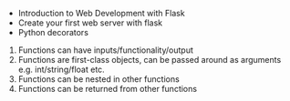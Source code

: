 - Introduction to Web Development with Flask
- Create your first web server with flask
- Python decorators
1. Functions can have inputs/functionality/output
2. Functions are first-class objects, can be passed around as arguments e.g. int/string/float etc.
3. Functions can be nested in other functions
4. Functions can be returned from other functions